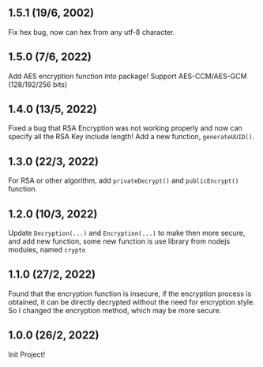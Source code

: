 ## 1.5.1 (19/6, 2002)
Fix hex bug, now can hex from any utf-8 character.

## 1.5.0 (7/6, 2022)
Add AES encryption function into package! Support AES-CCM/AES-GCM (128/192/256 bits)

## 1.4.0 (13/5, 2022)
Fixed a bug that RSA Encryption was not working properly and now can specify all the RSA Key include length! Add a new function, `generateUUID()`. 

## 1.3.0 (22/3, 2022)
For RSA or other algorithm, add `privateDecrypt()` and `publicEncrypt()` function.

## 1.2.0 (10/3, 2022)
Update `Decryption(...)` and `Encryption(...)` to make then more secure, and add new function, some new function is use library from nodejs modules, named `crypto` 

## 1.1.0 (27/2, 2022)
Found that the encryption function is insecure, if the encryption process is obtained, it can be directly decrypted without the need for encryption style. So I changed the encryption method, which may be more secure.

## 1.0.0 (26/2, 2022)
Init Project!